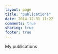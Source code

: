 ```yaml
---
layout: page
title: "publications"
date: 2014-12-31 11:22
comments: true
sharing: true
footer: true
---
```


My publications